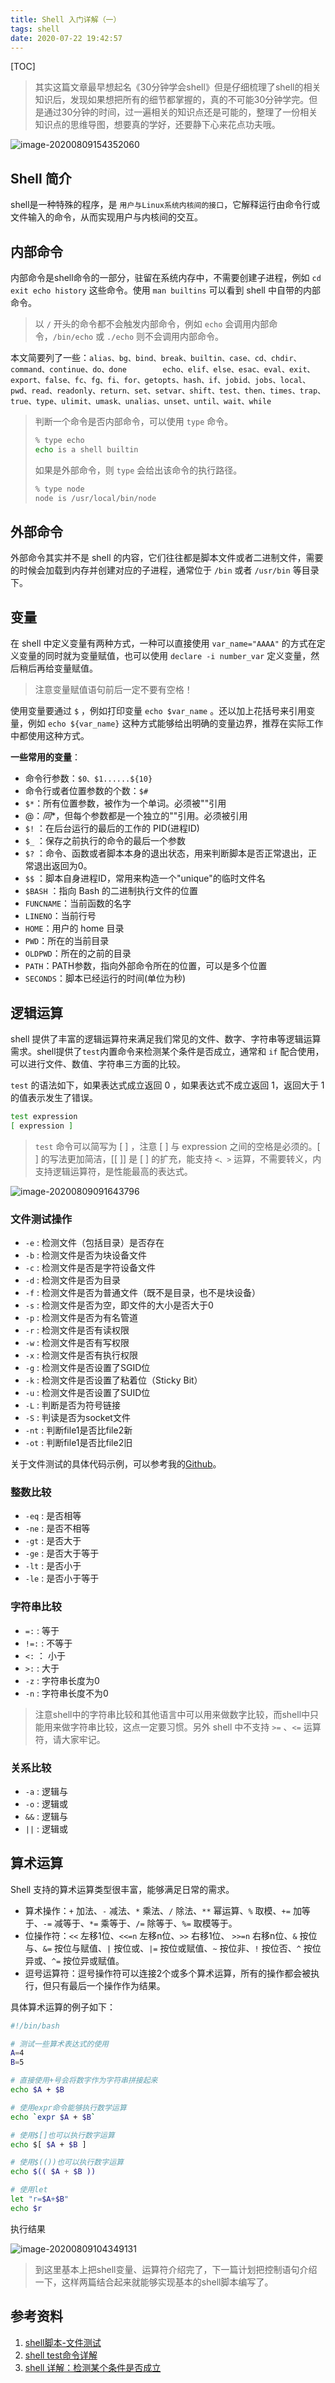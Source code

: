 ```yaml
---
title: Shell 入门详解（一）
tags: shell
date: 2020-07-22 19:42:57
---
```



[TOC]

> 其实这篇文章最早想起名《30分钟学会shell》但是仔细梳理了shell的相关知识后，发现如果想把所有的细节都掌握的，真的不可能30分钟学完。但是通过30分钟的时间，过一遍相关的知识点还是可能的，整理了一份相关知识点的思维导图，想要真的学好，还要静下心来花点功夫哦。

![image-20200809154352060](20200722-shell-quick-start/image-20200809154352060.png)

## Shell 简介

shell是一种特殊的程序，是 `用户与Linux系统内核间的接口`，它解释运行由命令行或文件输入的命令，从而实现用户与内核间的交互。

## 内部命令

内部命令是shell命令的一部分，驻留在系统内存中，不需要创建子进程，例如 `cd exit echo history` 这些命令。使用 `man builtins` 可以看到 shell 中自带的内部命令。

> 以 `/` 开头的命令都不会触发内部命令，例如 `echo` 会调用内部命令，`/bin/echo` 或 `./echo` 则不会调用内部命令。

本文简要列了一些：`alias、bg、bind、break、builtin、case、cd、chdir、command、continue、do、done        echo、elif、else、esac、eval、exit、export、false、fc、fg、fi、for、getopts、hash、if、jobid、jobs、local、pwd、read、readonly、return、set、setvar、shift、test、then、times、trap、true、type、ulimit、umask、unalias、unset、until、wait、while`

> 判断一个命令是否内部命令，可以使用 `type` 命令。
>
> ```sh
> % type echo
> echo is a shell builtin
> ```
>
> 如果是外部命令，则 `type` 会给出该命令的执行路径。
>
> ```sh
> % type node
> node is /usr/local/bin/node
> ```
>
> 

## 外部命令

外部命令其实并不是 shell 的内容，它们往往都是脚本文件或者二进制文件，需要的时候会加载到内存并创建对应的子进程，通常位于 `/bin` 或者 `/usr/bin` 等目录下。



## 变量

在 shell 中定义变量有两种方式，一种可以直接使用 `var_name="AAAA"` 的方式在定义变量的同时就为变量赋值，也可以使用 `declare -i number_var` 定义变量，然后稍后再给变量赋值。

> 注意变量赋值语句前后一定不要有空格！

使用变量要通过 `$` ，例如打印变量 `echo $var_name` 。还以加上花括号来引用变量，例如 `echo ${var_name}` 这种方式能够给出明确的变量边界，推荐在实际工作中都使用这种方式。

**一些常用的变量**：

* 命令行参数：`$0、$1......${10}`
* 命令行或者位置参数的个数：`$#`
* `$*`：所有位置参数，被作为一个单词。必须被""引用
* $@	：同$*，但每个参数都是一个独立的""引用。必须被引用
* `$!`	：在后台运行的最后的工作的 PID(进程ID)
* `$_`	：保存之前执行的命令的最后一个参数
* `$?`	：命令、函数或者脚本本身的退出状态，用来判断脚本是否正常退出，正常退出返回为0。
* `$$`	：脚本自身进程ID，常用来构造一个"unique"的临时文件名
* `$BASH`	：指向 Bash 的二进制执行文件的位置
* `FUNCNAME`：当前函数的名字
* `LINENO`：当前行号
* `HOME`：用户的 home 目录
* `PWD`：所在的当前目录
* `OLDPWD`：所在的之前的目录
* `PATH`：PATH参数，指向外部命令所在的位置，可以是多个位置
* `SECONDS`：脚本已经运行的时间(单位为秒)

## 逻辑运算

shell 提供了丰富的逻辑运算符来满足我们常见的文件、数字、字符串等逻辑运算需求。shell提供了`test`内置命令来检测某个条件是否成立，通常和 `if` 配合使用，可以进行文件、数值、字符串三方面的比较。

`test` 的语法如下，如果表达式成立返回 0 ，如果表达式不成立返回 1，返回大于 1 的值表示发生了错误。

```sh
test expression
[ expression ]
```

> `test` 命令可以简写为 [ ] ，注意 [ ] 与 expression 之间的空格是必须的。[ ] 的写法更加简洁，[[ ]] 是 [ ] 的扩充，能支持 `<、>` 运算，不需要转义，内支持逻辑运算符，是性能最高的表达式。

![image-20200809091643796](20200722-shell-quick-start/image-20200809091643796.png)

### 文件测试操作

* `-e` : 检测文件（包括目录）是否存在
* `-b` : 检测文件是否为块设备文件
* `-c` : 检测文件是否是字符设备文件
* `-d` : 检测文件是否为目录
* `-f` : 检测文件是否为普通文件（既不是目录，也不是块设备）
* `-s` : 检测文件是否为空，即文件的大小是否大于0
* `-p` : 检测文件是否为有名管道
* `-r` : 检测文件是否有读权限
* `-w` : 检测文件是否有写权限
* `-x` : 检测文件是否有执行权限
* `-g` : 检测文件是否设置了SGID位
* `-k` : 检测文件是否设置了粘着位（Sticky Bit）
* `-u` : 检测文件是否设置了SUID位
* `-L` : 判断是否为符号链接
* `-S` : 判读是否为socket文件
* `-nt` : 判断file1是否比file2新
* `-ot` : 判断file1是否比file2旧

关于文件测试的具体代码示例，可以参考我的[Github](https://github.com/cocowool/sh-valley/blob/master/shell/file_compare.sh)。

### 整数比较

* `-eq` : 是否相等
* `-ne` : 是否不相等
* `-gt` : 是否大于
* `-ge` : 是否大于等于
* `-lt` : 是否小于
* `-le` : 是否小于等于

### 字符串比较

* `=:` : 等于
* `!=:` : 不等于
* `<:` ： 小于
* `>:` : 大于
* `-z` : 字符串长度为0
* `-n` : 字符串长度不为0

> 注意shell中的字符串比较和其他语言中可以用来做数字比较，而shell中只能用来做字符串比较，这点一定要习惯。另外 shell 中不支持 `>=` 、`<=` 运算符，请大家牢记。

### 关系比较

* `-a` : 逻辑与
* `-o` : 逻辑或
* `&&` : 逻辑与
* `||` : 逻辑或

## 算术运算

Shell 支持的算术运算类型很丰富，能够满足日常的需求。

* 算术操作：`+` 加法、`-` 减法、`*` 乘法、`/` 除法、`**` 幂运算、`%` 取模、`+=` 加等于、`-=` 减等于、`*=` 乘等于、`/=` 除等于、`%=` 取模等于。
* 位操作符：`<<` 左移1位、`<<=n` 左移n位、`>>` 右移1位、 `>>=n` 右移n位、`&` 按位与、`&=` 按位与赋值、`|` 按位或、`|=` 按位或赋值、`~` 按位非、`!` 按位否、`^` 按位异或、`^=` 按位异或赋值。
* 逗号运算符：逗号操作符可以连接2个或多个算术运算，所有的操作都会被执行，但只有最后一个操作作为结果。

具体算术运算的例子如下：

```sh
#!/bin/bash

# 测试一些算术表达式的使用
A=4
B=5

# 直接使用+号会将数字作为字符串拼接起来
echo $A + $B

# 使用expr命令能够执行数学运算
echo `expr $A + $B`

# 使用$[]也可以执行数字运算
echo $[ $A + $B ]

# 使用$(())也可以执行数字运算
echo $(( $A + $B ))

# 使用let
let "r=$A+$B"
echo $r
```

执行结果

![image-20200809104349131](20200722-shell-quick-start/image-20200809104349131.png)



> 到这里基本上把shell变量、运算符介绍完了，下一篇计划把控制语句介绍一下，这样两篇结合起来就能够实现基本的shell脚本编写了。

## 参考资料

1. [shell脚本-文件测试](https://www.cnblogs.com/-beyond/p/8253836.html)
2. [shell test命令详解](https://www.cnblogs.com/qiangyuzhou/p/10806667.html)
3. [shell 详解：检测某个条件是否成立](http://c.biancheng.net/view/2751.html)



